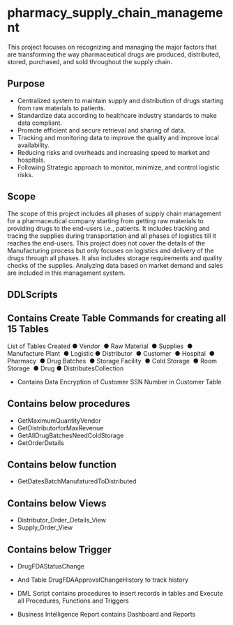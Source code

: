 # pharmacy_supply_chain_management
This project focuses on recognizing and managing the major factors that are transforming the way pharmaceutical drugs are produced, distributed, stored, purchased, and sold throughout the supply chain. 

## Purpose
* Centralized system to maintain supply and distribution of drugs starting from raw materials to patients.
* Standardize data according to healthcare industry standards to make data compliant.
* Promote efficient and secure retrieval and sharing of data.
* Tracking and monitoring data to improve the quality and improve local availability.
* Reducing risks and overheads and increasing speed to market and hospitals.
* Following Strategic approach to monitor, minimize, and control logistic risks.

## Scope
The scope of this project includes all phases of supply chain management for a pharmaceutical company starting from getting raw materials to providing drugs to the end-users i.e., patients. It includes tracking and tracing the supplies during transportation and all phases of logistics till it reaches the end-users. This project does not cover the details of the Manufacturing process but only focuses on logistics and delivery of the drugs through all phases. It also includes storage requirements and quality checks of the supplies. Analyzing data based on market demand and sales are included in this management system.

## DDLScripts

## Contains Create Table Commands for creating all 15 Tables

List of Tables Created
● Vendor 
● Raw Material 
● Supplies 
● Manufacture Plant 
● Logistic
● Distributor 
● Customer 
● Hospital 
● Pharmacy 
● Drug Batches 
● Storage Facility 
● Cold Storage 
● Room Storage 
● Drug
● DistributesCollection

* Contains Data Encryption of Customer SSN Number in Customer Table

## Contains below procedures
* GetMaximumQuantityVendor
* GetDistributorforMaxRevenue
* GetAllDrugBatchesNeedColdStorage
* GetOrderDetails

## Contains below function
* GetDatesBatchManufaturedToDistributed

## Contains below Views
* Distributor_Order_Details_View 
* Supply_Order_View 

## Contains below Trigger
* DrugFDAStatusChange
* And Table DrugFDAApprovalChangeHistory to track history

* DML Script contains procedures to insert records in tables and Execute all Procedures, Functions and Triggers

* Business Intelligence Report contains Dashboard and Reports

